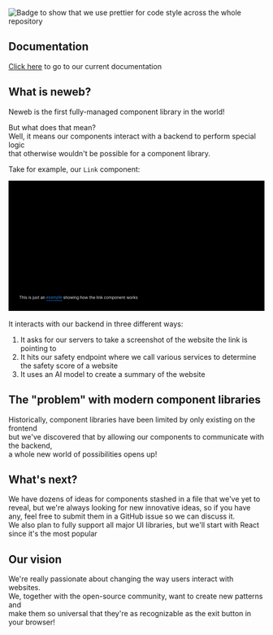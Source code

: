 ![Badge to show that we use prettier for code style across the whole repository](https://img.shields.io/badge/code%20style-prettier-F7B93E?logo=Prettier)

## Documentation

[Click here](https://termoilabs.github.io/neweb/) to go to our current documentation

## What is neweb?

Neweb is the first fully-managed component library in the world!

But what does that mean?  
Well, it means our components interact with a backend to perform special logic  
that otherwise wouldn't be possible for a component library.

Take for example, our `Link` component:

![Demonstration of how the Link component works in neweb](./docs/assets/link-demo.gif)

It interacts with our backend in three different ways:

1. It asks for our servers to take a screenshot of the website the link is pointing to
2. It hits our safety endpoint where we call various services to determine the safety score of a website
3. It uses an AI model to create a summary of the website

## The "problem" with modern component libraries

Historically, component libraries have been limited by only existing on the frontend  
but we've discovered that by allowing our components to communicate with the backend,  
a whole new world of possibilities opens up!

## What's next?

We have dozens of ideas for components stashed in a file that we've yet to reveal,
but we're always looking for new innovative ideas, so if you have any, feel free to submit them
in a GitHub issue so we can discuss it.  
We also plan to fully support all major UI libraries, but we'll start with React since it's the most popular

## Our vision

We're really passionate about changing the way users interact with websites.  
We, together with the open-source community, want to create new patterns and  
make them so universal that they're as recognizable as the exit button in your browser!
